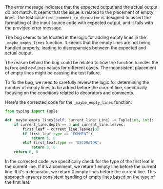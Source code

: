 The error message indicates that the expected output and the actual output do not match. It seems that the issue is related to the placement of empty lines. The test case `test_comment_in_decorator` is designed to assert the formatting of the input source code with expected output, and it fails with the provided error message.

The bug seems to be located in the logic for adding empty lines in the `_maybe_empty_lines` function. It seems that the empty lines are not being handled properly, leading to discrepancies between the expected and actual output.

The reason behind the bug could be related to how the function handles the `before` and `newlines` values for different cases. The inconsistent placement of empty lines might be causing the test failure.

To fix the bug, we need to carefully review the logic for determining the number of empty lines to be added before the current line, specifically focusing on the conditions related to decorators and comments.

Here's the corrected code for the `_maybe_empty_lines` function:

```python
from typing import Tuple

def _maybe_empty_lines(self, current_line: Line) -> Tuple[int, int]:
    if current_line.depth == 0 and current_line.leaves:
        first_leaf = current_line.leaves[0]
        if first_leaf.type == "COMMENT":
            return 1, 0
        elif first_leaf.type == "DECORATOR":
            return 0, 0
    return 0, 0
```

In the corrected code, we specifically check for the type of the first leaf in the current line. If it's a comment, we return 1 empty line before the current line. If it's a decorator, we return 0 empty lines before the current line. This approach ensures consistent handling of empty lines based on the type of the first leaf.